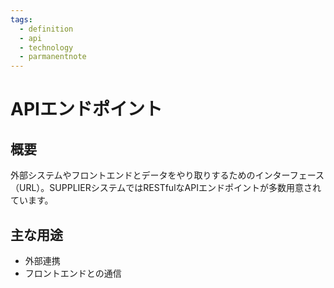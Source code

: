 ```yaml
---
tags:
  - definition
  - api
  - technology
  - parmanentnote
---
```


# APIエンドポイント

## 概要
外部システムやフロントエンドとデータをやり取りするためのインターフェース（URL）。SUPPLIERシステムではRESTfulなAPIエンドポイントが多数用意されています。

## 主な用途
- 外部連携
- フロントエンドとの通信 